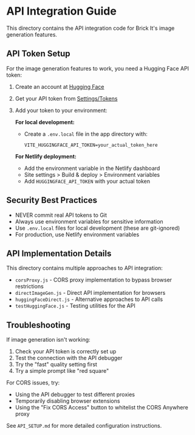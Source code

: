 # API Integration Guide

This directory contains the API integration code for Brick It's image generation features.

## API Token Setup

For the image generation features to work, you need a Hugging Face API token:

1. Create an account at [Hugging Face](https://huggingface.co/)
2. Get your API token from [Settings/Tokens](https://huggingface.co/settings/tokens)
3. Add your token to your environment:

   **For local development:**
   - Create a `.env.local` file in the app directory with:
     ```
     VITE_HUGGINGFACE_API_TOKEN=your_actual_token_here
     ```

   **For Netlify deployment:**
   - Add the environment variable in the Netlify dashboard
   - Site settings > Build & deploy > Environment variables
   - Add `HUGGINGFACE_API_TOKEN` with your actual token

## Security Best Practices

- NEVER commit real API tokens to Git
- Always use environment variables for sensitive information
- Use `.env.local` files for local development (these are git-ignored)
- For production, use Netlify environment variables

## API Implementation Details

This directory contains multiple approaches to API integration:

- `corsProxy.js` - CORS proxy implementation to bypass browser restrictions
- `directImageGen.js` - Direct API implementation for browsers
- `huggingFaceDirect.js` - Alternative approaches to API calls
- `testHuggingFace.js` - Testing utilities for the API

## Troubleshooting

If image generation isn't working:

1. Check your API token is correctly set up
2. Test the connection with the API debugger
3. Try the "fast" quality setting first
4. Try a simple prompt like "red square"

For CORS issues, try:
- Using the API debugger to test different proxies
- Temporarily disabling browser extensions
- Using the "Fix CORS Access" button to whitelist the CORS Anywhere proxy

See `API_SETUP.md` for more detailed configuration instructions. 